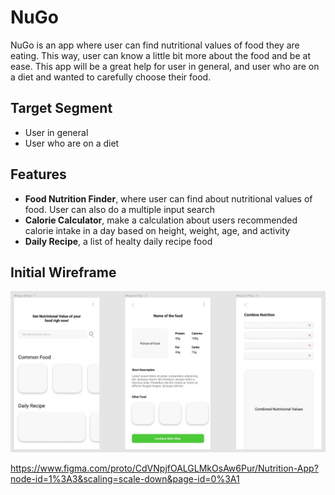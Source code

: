 # NuGo

NuGo is an app where user can find nutritional values of food they are eating. This way, user can know a little bit more about the food and be at ease. This app will be a great help for user in general, and user who are on a diet and wanted to carefully choose their food.

## Target Segment

-  User in general
-  User who are on a diet

## Features

-  **Food Nutrition Finder**, where user can find about nutritional values of food. User can also do a multiple input search
-  **Calorie Calculator**, make a calculation about users recommended calorie intake in a day based on height, weight, age, and activity
-  **Daily Recipe**, a list of healty daily recipe food

## Initial Wireframe

<p align="center">
<img src="./nugo-wireframe.jpg" alt="wireframe of the start, registration, and login pages">
</p>

https://www.figma.com/proto/CdVNpjfOALGLMkOsAw6Pur/Nutrition-App?node-id=1%3A3&scaling=scale-down&page-id=0%3A1
